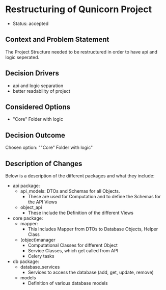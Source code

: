 # Restructuring of Qunicorn Project

* Status: accepted

## Context and Problem Statement

The Project Structure needed to be restructured in order to have api and logic seperated.

## Decision Drivers <!-- optional -->

* api and logic separation
* better readability of project

## Considered Options

* "Core" Folder with logic

## Decision Outcome

Chosen option: ""Core" Folder with logic"

## Description of Changes
Below is a description of the different packages and what they  include:
* api package:
  * api_models: DTOs and Schemas for all Objects.
    * These are used for Computation and to define the Schemas for the API Views
  * object_api
    * These include the Definition of the different Views
* core package:
  * mapper:
    * This Includes Mapper from DTOs to Database Objects, Helper Class
  * (object)manager
    * Computational Classes for different Object
    * Service Classes, which get called from API
    * Celery tasks
* db package:
  * database_services
    * Services to access the database (add, get, update, remove)
  * models
    * Definition of various database models

<!-- markdownlint-disable-file MD013 -->
